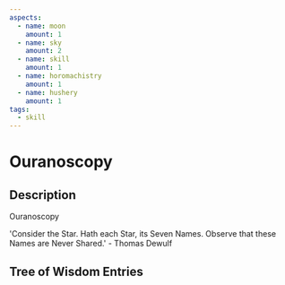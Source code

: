 ```yaml
---
aspects: 
  - name: moon
    amount: 1
  - name: sky
    amount: 2
  - name: skill
    amount: 1
  - name: horomachistry
    amount: 1
  - name: hushery
    amount: 1
tags:
  - skill
---
```


# Ouranoscopy

## Description
Ouranoscopy

'Consider the Star. Hath each Star, its Seven Names. Observe that these Names are Never Shared.' - Thomas Dewulf
## Tree of Wisdom Entries